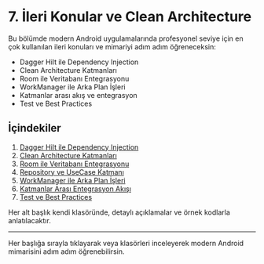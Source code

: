 # 7. İleri Konular ve Clean Architecture

Bu bölümde modern Android uygulamalarında profesyonel seviye için en çok kullanılan ileri konuları ve mimariyi adım adım öğreneceksin:

- Dagger Hilt ile Dependency Injection
- Clean Architecture Katmanları
- Room ile Veritabanı Entegrasyonu
- WorkManager ile Arka Plan İşleri
- Katmanlar arası akış ve entegrasyon
- Test ve Best Practices

## İçindekiler
1. [Dagger Hilt ile Dependency Injection](./1-hilt-modul-ve-injection/README.md)
2. [Clean Architecture Katmanları](./2-clean-architecture-katmanlari/README.md)
3. [Room ile Veritabanı Entegrasyonu](./3-room-entegrasyonu/README.md)
4. [Repository ve UseCase Katmanı](./4-repository-ve-usecase/README.md)
5. [WorkManager ile Arka Plan İşleri](./5-workmanager-ve-arka-plan/README.md)
6. [Katmanlar Arası Entegrasyon Akışı](./6-katmanlar-arasi-entegrasyon/README.md)
7. [Test ve Best Practices](./7-test-ve-best-practices/README.md)

Her alt başlık kendi klasöründe, detaylı açıklamalar ve örnek kodlarla anlatılacaktır.

---

Her başlığa sırayla tıklayarak veya klasörleri inceleyerek modern Android mimarisini adım adım öğrenebilirsin. 